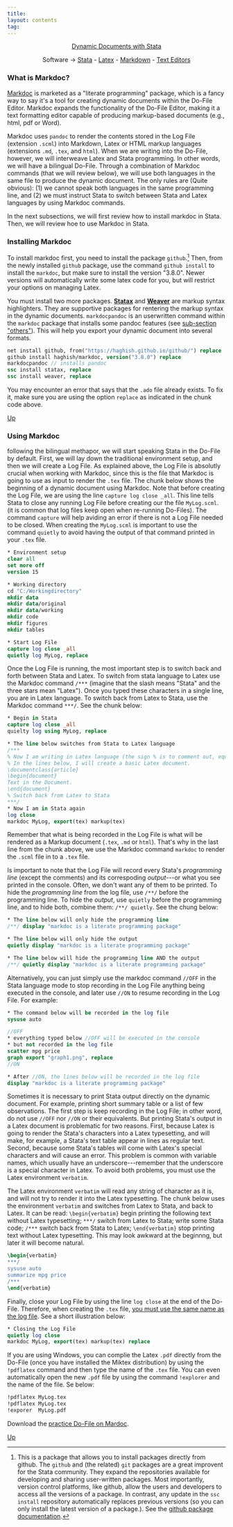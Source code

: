 ```yaml
---
title:
layout: contents
tag:
---
```


<a name="Contents"></a>
<p style="text-align: center;">
<a href="https://crenteriam.github.io/training/dynamic-documents/dynamicdocs-stata/">Dynamic Documents with Stata</a>
</p>
<p style="text-align: center;">
Software &rarr; <a href="https://crenteriam.github.io/training/stata/stata/">Stata</a> - <a href="https://crenteriam.github.io/training/latex/latex/">Latex</a> - <a href="https://crenteriam.github.io/training/markdown/markdown/">Markdown</a> - <a href="https://crenteriam.github.io/training/dynamic-documents/software-texteditors/">Text Editors</a>
</p>

### What is Markdoc?

[Markdoc](https://github.com/haghish/markdoc) is marketed as a "literate programming" package, which is a fancy way to say it's a tool for creating dynamic documents within the Do-File Editor. Markdoc expands the functionality of the Do-File Editor, making it a text formatting editor capable of producing markup-based documents (e.g., html, pdf or Word).

Markdoc uses `pandoc` to render the contents stored in the Log File (extension `.scml`) into Markdown, Latex or HTML markup languages (extensions `.md`, `.tex`, and `html`). When we are writing into the Do-File, however, we will interweave Latex and Stata programming. In other words, we will have a bilingual Do-File. Through a combination of Markdoc commands (that we will review below), we will use both languages in the same file to produce the dynamic document. The only rules are (Quite obvious): (1) we cannot speak both languages in the same programming line, and (2) we must instruct Stata to switch between Stata and Latex languages by using Markdoc commands.

In the next subsections, we will first review how to install markdoc in Stata. Then, we will review hoe to use Markdoc in Stata.

### Installing Markdoc

To install markdoc first, you need to install the package `github`.[^1] Then, from the newly installed `github` package, use the command `github install` to install the `markdoc`, but make sure to install the version "3.8.0". Newer versions will automatically write some latex code for you, but will restrict your options on managing Latex.

You must install two more packages. [**Statax**](https://github.com/haghish/statax) and [**Weaver**](https://github.com/haghish/weaver) are markup syntax highlighters. They are supportive packages for rentering the markup syntax in the dynamic documents. `markdocpandoc` is an userwritten command within the `markdoc` package that installs some pandoc features (see [sub-section "others"](software-markdoc.md)). This will help you export your dynamic document into several formats.

```stata
net install github, from("https://haghish.github.io/github/") replace
github install haghish/markdoc, version("3.8.0") replace
markdocpandoc // installs pandoc
ssc install statax, replace
ssc install weaver, replace
```

You may encounter an error that says that the `.ado` file already exists. To fix it, make sure you are using the option `replace` as indicated in the chunk code above.

[Up](#Contents)

### Using Markdoc

following the bilingual methapor, we will start speaking Stata in the Do-File by default. First, we will lay down the traditional environment setup, and then we will create a Log File. As explained above, the Log File is absolutly crucial when working with Markdoc, since this is the file that Markdoc is going to use as input to render the `.tex` file. The chunk below shows the beginning of a dynamic document using Markdoc. Note that before creating the Log File, we are using the line `capture log close _all`. This line tells Stata to close any running Log File before creating our the file `MyLog.scml`. (it is common that log files keep open when re-running Do-Files). The command `capture` will help aviding an error if there is not a Log File needed to be closed. When creating the `MyLog.scml` is important to use the command `quietly` to avoid having the output of that command printed in your `.tex` file.

```stata
* Environment setup
clear all
set more off
version 15

* Working directory
cd "C:/Workingdirectory"
mkdir data
mkdir data/original
mkdir data/working
mkdir code
mkdir figures
mkdir tables

* Start Log File
capture log close _all
quietly log MyLog, replace
```
Once the Log File is running, the most important step is to switch back and forth between Stata and Latex. To switch from stata language to Latex use the Markdoc command `/***` (imagine that the slash means "Stata" and the three stars mean "Latex"). Once you typed these characters in a single line, you are in Latex language. To switch back from Latex to Stata, use the Markdoc command `***/`. See the chunk below:

```stata
* Begin in Stata
capture log close _all
quielty log using MyLog, replace

* The line below switches from Stata to Latex language
/***
% Now I am writing in Latex language (the sign % is to comment out, equivalent to the star in Stata)
% In the lines below, I will create a basic Latex document.
\documentclass{article}
\begin{document}
Text in the Document.
\end{document}
% Switch back from Latex to Stata
***/
* Now I am in Stata again
log close
markdoc MyLog, export(tex) markup(tex)
```
Remember that what is being recorded in the Log File is what will be rendered as a Markup document (`.tex`, `.md` or `html`). That's why in the last line from the chunk above, we use the Markdoc command `markdoc` to render the `.scml` file in to a `.tex` file.

Is important to note that the Log File will record every Stata's *programming line* (except the comments) and its correspoding *output*---or what you see printed in the console. Often, we don't want any of them to be printed. To hide the *programming line* from the log file, use `/**/` before the programming line. To hide the *output*, use `quietly` before the programming line, and to hide both, combine them: `/**/ quietly`. See the chung below:

```stata
* The line below will only hide the programming line
/**/ display "markdoc is a literate programming package"

* The line below will only hide the output
quietly display "markdoc is a literate programming package"

* The line below will hide the programming line AND the output
/**/ quietly display "markdoc is a literate programming package"
```

Alternatively, you can just simply use the markdoc command `//OFF` in the Stata language mode to stop recording in the Log File anything being executed in the console, and later use `//ON` to resume recording in the Log File. For example:

```stata
* The command below will be recorded in the log file
sysuse auto

//OFF
* everything typed below //OFF will be executed in the console
* but not recorded in the log file
scatter mpg price
graph export "graph1.png", replace
//ON

* After //ON, the lines below will be recorded in the log file
display "markdoc is a literate programming package"
```

Sometimes it is necessary to print Stata output directly on the dynamic document. For example, printing short summary table or a list of few observations. The first step is keep recording in the Log File; in other word, do not use `//OFF` nor `//ON` or their equivalents. But printing Stata's output in a Latex document is problematic for two reasons. First, because Latex is going to render the Stata's characters into a Latex typesetting, and will make, for example, a Stata's text table appear in lines as regular text. Second, because some Stata's tables will come with Latex's special characters and will cause an error. This problem is common with variable names, which usually have an underscore---remember that the underscore is a special character in Latex. To avoid both problems, you must use the Latex environment `verbatim`.

The Latex environment `verbatim` will read any string of character as it is, and will not try to render it into the Latex typesetting. The chunk below uses the environment `verbatim` and switches from Latex to Stata, and back to Latex. It can be read: `\begin{verbatim}` begin printing the following text without Latex typesetting; `***/` switch from Latex to Stata; write some Stata code; `/***` switch back from Stata to Latex; `\end{verbatim}` stop printing text without Latex typesetting. This may look awkward at the beginnng, but later it will become natural.

```latex
\begin{verbatim}
***/
sysuse auto
summarize mpg price
/***
\end{verbatim}
```

Finally, close your Log File by using the line `log close` at the end of the Do-File. Therefore, when creating the `.tex` file, <u>you must use the same name as the log file</u>. See a short illustration below:

```stata
* Closing the Log File
quietly log close
markdoc MyLog, export(tex) markup(tex) replace
```

If you are using Windows, you can complie the Latex `.pdf` directly from the Do-File (once you have installed the Miktex distribution) by using the `!pdflatex` command and then type the name of the `.tex` file. You can even automatically open the new `.pdf` file by using the command `!explorer` and the name of the file. Se below:

```stata
!pdflatex MyLog.tex
!pdflatex MyLog.tex
!exporer  MyLog.pdf
```

Download the [practice Do-File on Mardoc](https://crenteriam.github.io/files/tutorials/first-practice-markdoc.do).

[Up](#Contents)

[^1]: This is a package that allows you to install packages directly from github. The `github` and (the related) `git` packages are a great improvent for the Stata community. They expand the repositories available for developing and sharing user-written packages. Most importantly, version control platforms, like github, allow the users and developers to access all the versions of a package. In contrast, any update in the `ssc install` repository automatically replaces previous versions (so you can only install the latest version of a package.). See the [github package documentation](https://github.com/haghish/github).
